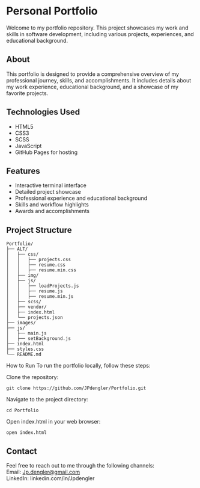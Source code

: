 # Personal Portfolio

Welcome to my portfolio repository. This project showcases my work and skills in software development, including various projects, experiences, and educational background.

## About

This portfolio is designed to provide a comprehensive overview of my professional journey, skills, and accomplishments. It includes details about my work experience, educational background, and a showcase of my favorite projects. 

## Technologies Used

- HTML5
- CSS3
- SCSS
- JavaScript
- GitHub Pages for hosting

## Features

- Interactive terminal interface
- Detailed project showcase
- Professional experience and educational background
- Skills and workflow highlights
- Awards and accomplishments

## Project Structure

```plaintext
Portfolio/
├── ALT/
│   ├── css/
│   │   ├── projects.css
│   │   ├── resume.css
│   │   ├── resume.min.css
│   ├── img/
│   ├── js/
│   │   ├── loadProjects.js
│   │   ├── resume.js
│   │   ├── resume.min.js
│   ├── scss/
│   ├── vendor/
│   ├── index.html
│   └── projects.json
├── images/
├── js/
│   ├── main.js
│   ├── setBackground.js
├── index.html
├── styles.css
└── README.md
```
How to Run
To run the portfolio locally, follow these steps:

Clone the repository:
```plaintext
git clone https://github.com/JPdengler/Portfolio.git
```
Navigate to the project directory:
```plaintext
cd Portfolio
```
Open index.html in your web browser:
```plaintext
open index.html
```

## Contact
Feel free to reach out to me through the following channels:
<br/>
Email: Jp.dengler@gmail.com
<br/>
LinkedIn: linkedin.com/in/Jpdengler


